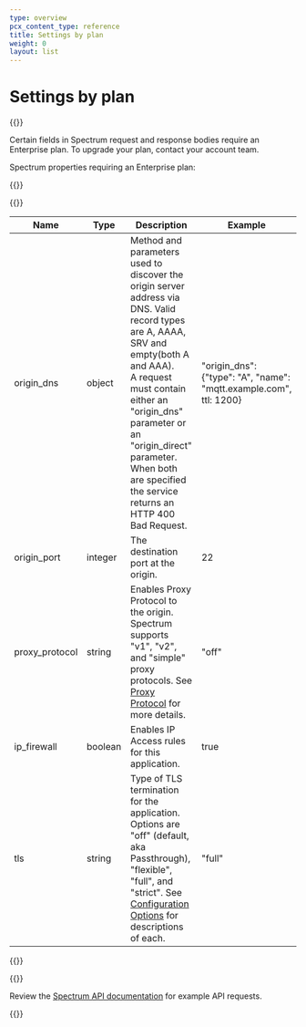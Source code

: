 ```yaml
---
type: overview
pcx_content_type: reference
title: Settings by plan
weight: 0
layout: list
---
```


# Settings by plan

{{<content-column>}}

Certain fields in Spectrum request and response bodies require an Enterprise plan. To upgrade your plan, contact your account team.

Spectrum properties requiring an Enterprise plan:

{{</content-column>}}

{{<table-wrap>}}

| Name           | Type    | Description                                                                                                                                                                                                                                                                                                 | Example                                                            |
| -------------- | ------- | ----------------------------------------------------------------------------------------------------------------------------------------------------------------------------------------------------------------------------------------------------------------------------------------------------------- | ------------------------------------------------------------------ |
| origin_dns     | object  | Method and parameters used to discover the origin server address via DNS. Valid record types are A, AAAA, SRV and empty(both A and AAA).<br />A request must contain either an "origin_dns" parameter or an "origin_direct" parameter. When both are specified the service returns an HTTP 400 Bad Request. | "origin_dns": {"type": "A", "name": "mqtt.example.com", ttl: 1200} |
| origin_port    | integer | The destination port at the origin.                                                                                                                                                                                                                                                                         | 22                                                                 |
| proxy_protocol | string  | Enables Proxy Protocol to the origin. Spectrum supports "v1", "v2", and "simple" proxy protocols. See [Proxy Protocol](/spectrum/how-to/enable-proxy-protocol/) for more details.                                                                                                                           | "off"                                                              |
| ip_firewall    | boolean | Enables IP Access rules for this application.                                                                                                                                                                                                                                                               | true                                                               |
| tls            | string  | Type of TLS termination for the application. Options are "off" (default, aka Passthrough), "flexible", "full", and "strict". See [Configuration Options](/spectrum/reference/configuration-options/) for descriptions of each.                                                                              | "full"                                                             |

{{</table-wrap>}}

{{<content-column>}}

Review the [Spectrum API documentation](https://api.cloudflare.com/#spectrum-applications-properties) for example API requests.

{{</content-column>}}
